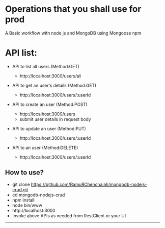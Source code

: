 # Operations that you shall use for prod 
A Basic workflow with node js and MongoDB using Mongoose npm

# API list: 
- API to list all users (Method:GET)
	- http://localhost:3000/users/all
	
- API to get an user's details  (Method:GET)
	- http://localhost:3000/users/:userId

- API to create an user (Method:POST)
	- http://localhost:3000/users
	- submit user details in request body

- API to update an user (Method:PUT)
	- http://localhost:3000/users/:userId

- API to an user (Method:DELETE)
	- http://localhost:3000/users/:userId


## How to use?
- git clone https://github.com/RamuRChenchaiah/mongodb-nodejs-crud.git
- cd mongodb-nodejs-crud
- npm install
- node bin/www
- http://localhost:3000
- Invoke above APIs as needed from RestClient or your UI

---
 